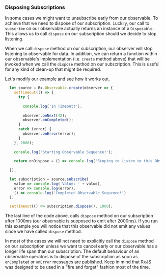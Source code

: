 ### Disposing Subscriptions

In some cases we might want to unsubscribe early from our observable. To achieve that we need to dispose of our subscription. Luckily, our call to `subscribe` on our observable actually returns an instance of a `Disposable`. This allows us to call `dispose` on our subscription should we decide to stop listening.

When we call `dispose` method on our subscription, our observer will stop listening to observable for data. In addition, we can return a function within our observable's implementation (i.e. `create` method above) that will be invoked when we call the `dispose` method on our subscription. This is useful for any kind of clean-up that might be required. 

Let's modify our example and see how it works out.

```javascript
  let source = Rx.Observable.create(observer => {
    setTimeout(() => {
      try {
        
        console.log('In Timeout!');
        
        observer.onNext(42);
        observer.onCompleted();
      } 
      catch (error) {
        observer.onError(error);
      }
    }, 2000);
    
    console.log('Starting Observable Sequence!');
    
    return onDispose = () => console.log('Stoping to Listen to this Observable Sequence');
    
  });

  let subscription = source.subscribe(
    value => console.log('Value: ' + value),
    error => console.log(error),
    () => console.log('Completed Observable Sequence!')
  );

  setTimeout(() => subscription.dispose(), 1000);
```

The last line of the code above, calls `dispose` method on our subscription after 1000ms (our observable is supposed to emit after 2000ms). If you run this example you will notice that this observable did not emit any values since we have called `dispose` method.

In most of the cases we will not need to explicitly call the `dispose` method on our subscription unless we want to cancel early or our observable has a longer life span than our subscription. The default behaviour of an observable operators is to dispose of the subscription as soon as `onCompleted` or `onError` messages are published. Keep in mind that RxJS was designed to be used in a "fire and forget" fashion most of the time. 
